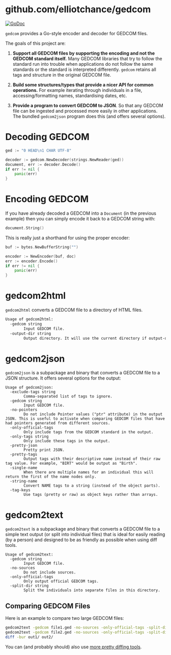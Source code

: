 github.com/elliotchance/gedcom
==============================

[![GoDoc](https://godoc.org/github.com/elliotchance/gedcom?status.svg)](https://godoc.org/github.com/elliotchance/gedcom)

`gedcom` provides a Go-style encoder and decoder for GEDCOM files.

The goals of this project are:

1. **Support all GEDCOM files by supporting the encoding and not the GEDCOM
standard itself.** Many GEDCOM libraries that try to follow the standard run
into trouble when applications do not follow the same standards or the standard
is interpreted differently. `gedcom` retains all tags and structure in the
original GEDCOM file.

2. **Build some structures/types that provide a nicer API for common
operations.** For example iterating through individuals in a file,
accessing/formatting names, standardising dates, etc.

3. **Provide a program to convert GEDCOM to JSON**. So that any GEDCOM file can
be ingested and processed more easily in other applications. The bundled
`gedcom2json` program does this (and offers several options).

Decoding GEDCOM
===============

```go
ged := "0 HEAD\n1 CHAR UTF-8"

decoder := gedcom.NewDecoder(strings.NewReader(ged))
document, err := decoder.Decode()
if err != nil {
    panic(err)
}
```

Encoding GEDCOM
===============

If you have already decoded a GEDCOM into a `Document` (in the previous example)
then you can simply encode it back to a GEDCOM string with:

```go
document.String()
```

This is really just a shorthand for using the proper encoder:

```go
buf := bytes.NewBufferString("")

encoder := NewEncoder(buf, doc)
err := encoder.Encode()
if err != nil {
	panic(err)
}
```

gedcom2html
===========

`gedcom2html` converts a GEDCOM file to a directory of HTML files.

```txt
Usage of gedcom2html:
  -gedcom string
    	Input GEDCOM file.
  -output-dir string
    	Output directory. It will use the current directory if output-dir is not provided. Output files will only be added or replaced. Existing files will not be deleted. (default ".")
```

gedcom2json
===========

`gedcom2json` is a subpackage and binary that converts a GEDCOM file to a JSON
structure. It offers several options for the output:

```
Usage of gedcom2json:
  -exclude-tags string
    	Comma-separated list of tags to ignore.
  -gedcom string
    	Input GEDCOM file.
  -no-pointers
    	Do not include Pointer values ("ptr" attribute) in the output JSON. This is useful to activate when comparing GEDCOM files that have had pointers generated from different sources.
  -only-official-tags
    	Only include tags from the GEDCOM standard in the output.
  -only-tags string
    	Only include these tags in the output.
  -pretty-json
    	Pretty print JSON.
  -pretty-tags
    	Output tags with their descriptive name instead of their raw tag value. For example, "BIRT" would be output as "Birth".
  -single-name
    	When there are multiple names for an individual this will return the first of the name nodes only.
  -string-name
    	Convert NAME tags to a string (instead of the object parts).
  -tag-keys
    	Use tags (pretty or raw) as object keys rather than arrays.
```

gedcom2text
===========

`gedcom2text` is a subpackage and binary that converts a GEDCOM file to a simple
text output (or split into individual files) that is ideal for easily reading
(by a person) and designed to be as friendly as possible when using diff tools.

```
Usage of gedcom2text:
  -gedcom string
    	Input GEDCOM file.
  -no-sources
    	Do not include sources.
  -only-official-tags
    	Only output official GEDCOM tags.
  -split-dir string
    	Split the individuals into separate files in this directory.
```

Comparing GEDCOM Files
----------------------

Here is an example to compare two large GEDCOM files:

```bash
gedcom2text -gedcom file1.ged -no-sources -only-official-tags -split-dir out1
gedcom2text -gedcom file2.ged -no-sources -only-official-tags -split-dir out2
diff -bur out1/ out2/
```

You can (and probably should) also use
[more pretty diffing tools](https://en.wikipedia.org/wiki/Comparison_of_file_comparison_tools).
